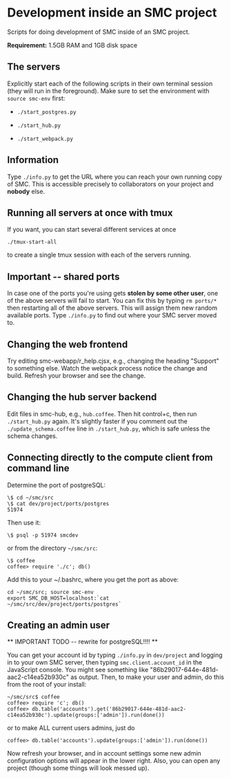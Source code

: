 # Development inside an SMC project

Scripts for doing development of SMC inside of an SMC project.

**Requirement:** 1.5GB RAM and 1GB disk space

## The servers

Explicitly start each of the following scripts in their own terminal session (they will run in the foreground).  Make sure to set the environment with `source smc-env` first:

- `./start_postgres.py`

- `./start_hub.py`

- `./start_webpack.py`

## Information

Type `./info.py` to get the URL where you can reach your own running copy of SMC.  This is accessible precisely to collaborators on your project and **nobody** else.

## Running all servers at once with tmux

If you want, you can start several different services at once

    ./tmux-start-all

to create a single tmux session with each of the servers running.

## Important -- shared ports

In case one of the ports you're using gets **stolen by some other user**, one of the above servers will fail to start.  You can fix this by typing `rm ports/*` then restarting all of the above servers.  This will assign them new random available ports.  Type `./info.py` to find out where your SMC server moved to.


## Changing the web frontend

Try editing smc-webapp/r_help.cjsx, e.g., changing the heading "Support" to something else.  Watch the webpack process notice the change and build.   Refresh your browser and see the change.


## Changing the hub server backend

Edit files in smc-hub, e.g., `hub.coffee`.  Then hit control+c, then run `./start_hub.py` again.  It's slightly faster if you comment out the `./update_schema.coffee` line in `./start_hub.py`, which is safe unless the schema changes.


## Connecting directly to the compute client from command line

Determine the port of postgreSQL:

    \$ cd ~/smc/src
    \$ cat dev/project/ports/postgres
    51974

Then use it:

    \$ psql -p 51974 smcdev

or from the directory `~/smc/src`:

    \$ coffee
    coffee> require './c'; db()

Add this to your ~/.bashrc, where you get the port as above:

    cd ~/smc/src; source smc-env
    export SMC_DB_HOST=localhost:`cat ~/smc/src/dev/project/ports/postgres`

## Creating an admin user

** IMPORTANT TODO -- rewrite for postgreSQL!!!! **

You can get your account id by typing `./info.py` in `dev/project` and logging in to your own SMC server, then typing `smc.client.account_id` in the JavaScript console.  You might see something like "86b29017-644e-481d-aac2-c14ea52b930c" as output.  Then, to make your user and admin, do this from the root of your install:

    ~/smc/src$ coffee
    coffee> require 'c'; db()
    coffee> db.table('accounts').get('86b29017-644e-481d-aac2-c14ea52b930c').update(groups:['admin']).run(done())

or to make ALL current users admins, just do

    coffee> db.table('accounts').update(groups:['admin']).run(done())

Now refresh your browser, and in account settings some new admin configuration options will appear in the lower right.  Also, you can open any project (though some things will look messed up).
